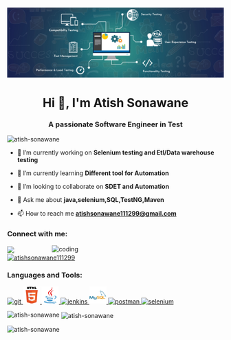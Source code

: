 ![logo](https://github.com/Atish-Sonawane/Atish-Sonawane/blob/main/QA-banner.jpg)
<h1 align="center">Hi 👋, I'm Atish Sonawane</h1>
<h3 align="center">A passionate Software Engineer in Test</h3>

<p align="left"> <img src="https://komarev.com/ghpvc/?username=atish-sonawane&label=Profile%20views&color=0e75b6&style=flat" alt="atish-sonawane" /> </p>

- 🔭 I’m currently working on **Selenium testing and Etl/Data warehouse testing**

- 🌱 I’m currently learning **Different tool for Automation**

- 👯 I’m looking to collaborate on **SDET and Automation**

- 💬 Ask me about **java,selenium,SQL,TestNG,Maven**

- 📫 How to reach me **atishsonawane111299@gmail.com**

<h3 align="left">Connect with me:</h3>

<img align="right" alt="coding" width="400" src="https://camo.githubusercontent.com/cae12fddd9d6982901d82580bdf321d81fb299141098ca1c2d4891870827bf17/68747470733a2f2f6d69726f2e6d656469756d2e636f6d2f6d61782f313336302f302a37513379765349765f7430696f4a2d5a2e676966">

<p align="left">
<a href="https://www.linkedin.com/in/atish-sonawane-6869a8199/?originalSubdomain=in" target="blank"><img align="center" src="https://www.google.com/url?sa=i&url=https%3A%2F%2Fgithub.com%2Frudrabarad%2FGifs&psig=AOvVaw0Jceu1l0tlNo-TGk7pKLEm&ust=1666691772342000&source=images&cd=vfe&ved=0CA0QjRxqFwoTCJCrzfXM-PoCFQAAAAAdAAAAABAN">
<a href="https://www.leetcode.com/atishsonawane111299" target="blank"><img align="center" src="https://raw.githubusercontent.com/rahuldkjain/github-profile-readme-generator/master/src/images/icons/Social/leet-code.svg" alt="atishsonawane111299" height="30" width="40" /></a>
</p>

<h3 align="left">Languages and Tools:</h3>
<p align="left"> <a href="https://git-scm.com/" target="_blank" rel="noreferrer"> <img src="https://www.vectorlogo.zone/logos/git-scm/git-scm-icon.svg" alt="git" width="40" height="40"/> </a> <a href="https://www.w3.org/html/" target="_blank" rel="noreferrer"> <img src="https://raw.githubusercontent.com/devicons/devicon/master/icons/html5/html5-original-wordmark.svg" alt="html5" width="40" height="40"/> </a> <a href="https://www.java.com" target="_blank" rel="noreferrer"> <img src="https://raw.githubusercontent.com/devicons/devicon/master/icons/java/java-original.svg" alt="java" width="40" height="40"/> </a> <a href="https://www.jenkins.io" target="_blank" rel="noreferrer"> <img src="https://www.vectorlogo.zone/logos/jenkins/jenkins-icon.svg" alt="jenkins" width="40" height="40"/> </a> <a href="https://www.mysql.com/" target="_blank" rel="noreferrer"> <img src="https://raw.githubusercontent.com/devicons/devicon/master/icons/mysql/mysql-original-wordmark.svg" alt="mysql" width="40" height="40"/> </a> <a href="https://postman.com" target="_blank" rel="noreferrer"> <img src="https://www.vectorlogo.zone/logos/getpostman/getpostman-icon.svg" alt="postman" width="40" height="40"/> </a> <a href="https://www.selenium.dev" target="_blank" rel="noreferrer"> <img src="https://raw.githubusercontent.com/detain/svg-logos/780f25886640cef088af994181646db2f6b1a3f8/svg/selenium-logo.svg" alt="selenium" width="40" height="40"/> </a> </p>

<p><img align="left" src="https://github-readme-stats.vercel.app/api/top-langs?username=atish-sonawane&show_icons=true&locale=en&layout=compact" alt="atish-sonawane" /></p>

<p>&nbsp;<img align="center" src="https://github-readme-stats.vercel.app/api?username=atish-sonawane&show_icons=true&locale=en" alt="atish-sonawane" /></p>

<p><img align="center" src="https://github-readme-streak-stats.herokuapp.com/?user=atish-sonawane&" alt="atish-sonawane" /></p>

